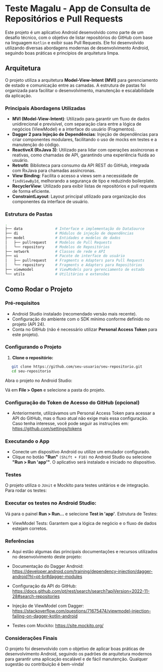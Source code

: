 # Teste Magalu - App de Consulta de Repositórios e Pull Requests

Este projeto é um aplicativo Android desenvolvido como parte de um desafio técnico, com o objetivo de listar repositórios do GitHub com base na linguagem `Kotlin` e exibir suas Pull Requests. Ele foi desenvolvido utilizando diversas abordagens modernas de desenvolvimento Android, seguindo boas práticas e princípios de arquitetura limpa.

## Arquitetura

O projeto utiliza a arquitetura **Model-View-Intent (MVI)** para gerenciamento de estado e comunicação entre as camadas. A estrutura de pastas foi organizada para facilitar o desenvolvimento, manutenção e escalabilidade da aplicação.

### Principais Abordagens Utilizadas

- **MVI (Model-View-Intent)**: Utilizado para garantir um fluxo de dados unidirecional e previsível, com separação clara entre a lógica de negócios (ViewModel) e a interface do usuário (Fragmentos).
- **Dagger 2 para Injeção de Dependências**: Injeção de dependências para criar componentes modulares, facilitando o uso de mocks em testes e a manutenção do código.
- **ReactiveX (RxJava 3)**: Utilizado para lidar com operações assíncronas e reativas, como chamadas de API, garantindo uma experiência fluida ao usuário.
- **Retrofit**: Biblioteca para consumo da API REST do GitHub, integrada com RxJava para chamadas assíncronas.
- **View Binding**: Facilita o acesso a views sem a necessidade de `findViewById`, melhorando a segurança de tipo e reduzindo boilerplate.
- **RecyclerView**: Utilizado para exibir listas de repositórios e pull requests de forma eficiente.
- **ConstraintLayout**: Layout principal utilizado para organização dos componentes da interface de usuário.

### Estrutura de Pastas

```bash
.
├── data               # Interface e implementação do DataSource
├── di                 # Módulos de injeção de dependências
├── model              # Entidades e modelos de dados
│   ├── pullrequest    # Modelos de Pull Requests
│   └── repository     # Modelos de Repositórios
├── network            # Classes de rede e API
├── ui                 # Pacote de interface do usuário
│   ├── pullrequest    # Fragments e Adapters para Pull Requests
│   └── repository     # Fragments e Adapters para Repositórios
├── viewmodel          # ViewModels para gerenciamento de estado
└── utils              # Utilitários e extensões
```

## Como Rodar o Projeto

### Pré-requisitos

- Android Studio instalado (recomendado versão mais recente).
- Configuração do ambiente com o SDK mínimo conforme definido no projeto (API 24).
- Conta no GitHub (não é necessário utilizar **Personal Access Token** para este projeto).

### Configurando o Projeto

1. **Clone o repositório:**

```bash
   git clone https://github.com/seu-usuario/seu-repositorio.git
   cd seu-repositorio
```

Abra o projeto no Android Studio:

Vá em **File > Open** e selecione a pasta do projeto.

### Configuração do Token de Acesso do GitHub (opcional) 


- Anteriormente, utilizávamos um Personal Access Token para acessar a API do GitHub, mas o fluxo atual não exige mais essa configuração. Caso tenha interesse, você pode seguir as instruções em: https://github.com/settings/tokens

### Executando o App

- Conecte um dispositivo Android ou utilize um emulador configurado.
- Clique no botão **"Run"** ```(Shift + F10)``` no Android Studio ou selecione **"Run > Run 'app'"**.
O aplicativo será instalado e iniciado no dispositivo.

### Testes
O projeto utiliza o ```JUnit``` e Mockito para testes unitários e de integração. Para rodar os testes:

### Executar os testes no Android Studio:

Vá para o painel **Run > Run...** e selecione **Test in 'app'**.
Estrutura de Testes:

- ViewModel Tests: Garantem que a lógica de negócio e o fluxo de dados estejam corretos.

### Referências
- Aqui estão algumas das principais documentações e recursos utilizados no desenvolvimento deste projeto:

- Documentação do Dagger Android:
https://developer.android.com/training/dependency-injection/dagger-android?hl=pt-br#dagger-modules

- Configuração da API do GitHub:
https://docs.github.com/pt/rest/search/search?apiVersion=2022-11-28#search-repositories

- Injeção de ViewModel com Dagger:
https://stackoverflow.com/questions/71675474/viewmodel-injection-failing-on-dagger-kotlin-android

- Testes com Mockito:
https://site.mockito.org/

### Considerações Finais
O projeto foi desenvolvido com o objetivo de aplicar boas práticas de desenvolvimento Android, seguindo os padrões de arquitetura modernos para garantir uma aplicação escalável e de fácil manutenção. Qualquer sugestão ou contribuição é bem-vinda!
